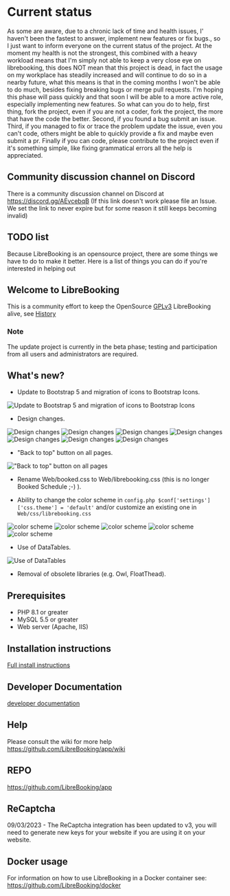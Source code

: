 # Current status

As some are aware, due to a chronic lack of time and health issues, I' haven't been the fastest to answer, implement new features or fix bugs., so I just want to inform everyone on the current status of the project.
At the moment my health is not the strongest, this combined with a heavy workload means that I'm simply not able to keep a very close eye on librebooking, this does NOT mean that this project is dead, in fact the usage on my workplace has steadily increased and will continue to do so in a nearby future, what this means is that in the coming months I won't be able to do much, besides fixing breaking bugs or merge pull requests.
I'm hoping this phase will pass quickly and that soon I will be able to a more active role, especially implementing new features.
So what can you do to help, first thing, fork the project, even if you are not a coder, fork the project, the more that have the code the better.
Second, if you found a bug submit an issue.
Third, if you managed to fix or trace the problem update the issue, even you can't code, others might be able to quickly provide a fix and maybe even submit a pr.
Finally if you can code, please contribute to the project even if it's something simple, like fixing grammatical errors all the help is appreciated.

## Community discussion channel on Discord

There is a community discussion channel on Discord at
<https://discord.gg/AEvcebqB>  (If this link doesn't work please file an Issue.
We set the link to never expire but for some reason it still keeps becoming
invalid)

## TODO list

Because LibreBooking is an opensource project, there are some things we have to do to make it better. Here is a list of things you can do if you're interested in helping out

## Welcome to LibreBooking

This is a community effort to keep the OpenSource [GPLv3](./LICENSE.md) LibreBooking alive, see [History](./doc/HISTORY.md)

### Note

The update project is currently in the beta phase; testing and participation from all users and administrators are required.

## What's new?

- Update to Bootstrap 5 and migration of icons to Bootstrap Icons.

![Update to Bootstrap 5 and migration of icons to Bootstrap Icons](./Web/img/readme/01.png)

- Design changes.

![Design changes](./Web/img/readme/02.png)
![Design changes](./Web/img/readme/03.png)
![Design changes](./Web/img/readme/04.png)
![Design changes](./Web/img/readme/05.png)
![Design changes](./Web/img/readme/06.png)
![Design changes](./Web/img/readme/07.png)
![Design changes](./Web/img/readme/08.png)

- "Back to top" button on all pages.

!["Back to top" button on all pages](./Web/img/readme/09.png)

- Rename Web/booked.css to Web/librebooking.css (this is no longer Booked Schedule ;-) ).

- Ability to change the color scheme in `config.php $conf['settings']['css.theme'] = 'default'`  and/or customize an existing one in `Web/css/librebooking.css`

![color scheme](./Web/img/readme/10.png)
![color scheme](./Web/img/readme/11.png)
![color scheme](./Web/img/readme/12.png)
![color scheme](./Web/img/readme/13.png)
![color scheme](./Web/img/readme/14.png)

- Use of DataTables.

![Use of DataTables](./Web/img/readme/15.png)

- Removal of obsolete libraries (e.g. Owl, FloatThead).

## Prerequisites

- PHP 8.1 or greater
- MySQL 5.5 or greater
- Web server (Apache, IIS)

## Installation instructions

[Full install instructions](./doc/INSTALLATION.md)

## Developer Documentation

[developer documentation](./doc/README.md)

## Help

Please consult the wiki for more help <https://github.com/LibreBooking/app/wiki>

## REPO

<https://github.com/LibreBooking/app>

## ReCaptcha

09/03/2023 - The ReCaptcha integration has been updated to v3, you will need to generate new keys for your website if you are using it on your website.

## Docker usage

For information on how to use LibreBooking in a Docker container see:
<https://github.com/LibreBooking/docker>
